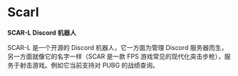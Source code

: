 # Scarl

**SCAR-L Discord 机器人**

SCAR-L 是一个开源的 Discord 机器人，它一方面为管理 Discord 服务器而生，另一方面就像它的名字一样（SCAR 是一款 FPS 游戏常见的现代化突击步枪），服务于射击游戏。例如它当前支持对 PUBG 的战绩查询。
